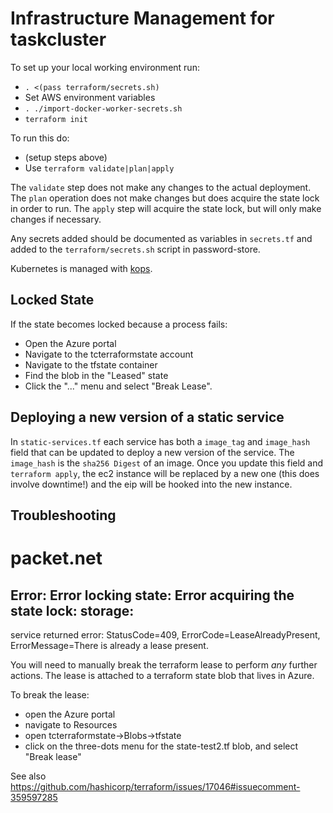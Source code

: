 Infrastructure Management for taskcluster
=========================================

To set up your local working environment run:
 * `. <(pass terraform/secrets.sh)`
 * Set AWS environment variables
 * `. ./import-docker-worker-secrets.sh`
 * `terraform init`

To run this do:
 * (setup steps above)
 * Use `terraform validate|plan|apply`

The `validate` step does not make any changes to the actual deployment.  The
`plan` operation does not make changes but does acquire the state lock in order
to run.  The `apply` step will acquire the state lock, but will only make
changes if necessary.

Any secrets added should be documented as variables in `secrets.tf` and added
to the `terraform/secrets.sh` script in password-store.

Kubernetes is managed with [kops](https://github.com/kubernetes/kops).

Locked State
------------

If the state becomes locked because a process fails:

 * Open the Azure portal
 * Navigate to the tcterraformstate account
 * Navigate to the tfstate container
 * Find the blob in the "Leased" state
 * Click the "..." menu and select "Break Lease".

Deploying a new version of a static service
-------------------------------------------

In `static-services.tf` each service has both a `image_tag` and `image_hash`
field that can be updated to deploy a new version of the service. The
`image_hash` is the `sha256 Digest` of an image. Once you update this field and
`terraform apply`, the ec2 instance will be replaced by a new one (this does
involve downtime!) and the eip will be hooked into the new instance.

Troubleshooting
---------------

# packet.net

## Error: Error locking state: Error acquiring the state lock: storage:
service returned error: StatusCode=409, ErrorCode=LeaseAlreadyPresent,
ErrorMessage=There is already a lease present.

You will need to manually break the terraform lease to perform *any* further
actions. The lease is attached to a terraform state blob that lives in Azure.

To break the lease:
* open the Azure portal
* navigate to Resources
* open tcterraformstate->Blobs->tfstate
* click on the three-dots menu for the state-test2.tf blob, and select "Break lease"

See also https://github.com/hashicorp/terraform/issues/17046#issuecomment-359597285
